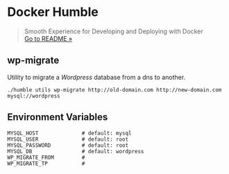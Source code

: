 # Docker Humble
> Smooth Experience for Developing and Deploying with Docker  
> [Go to README &raquo;](../../README.md)



## wp-migrate

Utility to migrate a _Wordpress_ database from a dns to another.

```
./humble utils wp-migrate http://old-domain.com http://new-domain.com mysql://wordpress
```


## Environment Variables

```
MYSQL_HOST              # default: mysql
MYSQL_USER              # default: root
MYSQL_PASSWORD          # default: root
MYSQL_DB                # default: wordpress
WP_MIGRATE_FROM         # 
WP_MIGRATE_TP           # 
```
